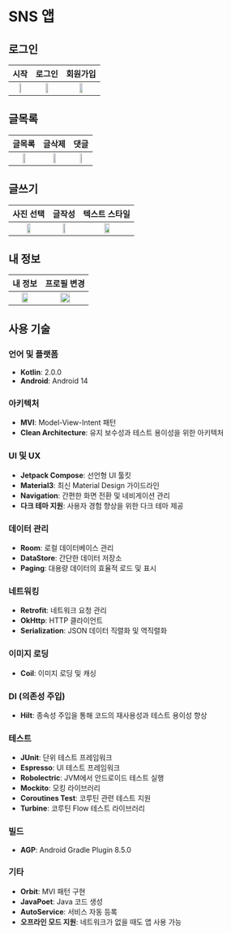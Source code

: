 # SNS 앱

## 로그인
| 시작 | 로그인 | 회원가입 |
| :---: | :---: | :---: |
| <img src="https://github.com/96hckim/android-kotlin/assets/74343321/7e61e860-4bde-40bf-bd60-3959bde873f3" width="33.3%"/> | <img src="https://github.com/96hckim/android-kotlin/assets/74343321/0d2908b4-3cc0-4d5b-a1ad-ff6d81009290" width="33.3%"/> | <img src="https://github.com/96hckim/android-kotlin/assets/74343321/a32495b1-aaa4-4997-ab76-3d15d1180116" width="33.3%"/> |

## 글목록
| 글목록 | 글삭제 | 댓글 |
| :---: | :---: | :---: |
| <img src="https://github.com/96hckim/android-kotlin/assets/74343321/a2966d60-9386-4e4c-b950-8424791dbe7e" width="33.3%"/> | <img src="https://github.com/96hckim/android-kotlin/assets/74343321/77b919d2-2909-4274-8bfd-d898e3d8ed64" width="33.3%"/> | <img src="https://github.com/96hckim/android-kotlin/assets/74343321/2a1a80e2-3cd2-410f-9004-e61009372769" width="33.3%"/> |

## 글쓰기
| 사진 선택 | 글작성 | 텍스트 스타일 |
| :---: | :---: | :---: |
| <img src="https://github.com/96hckim/android-kotlin/assets/74343321/e16625ca-0653-475e-9e32-24ab2744ca50" width="33.3%"/> | <img src="https://github.com/96hckim/android-kotlin/assets/74343321/46e420c0-50a3-4995-9d00-b9aaf4e995a1" width="33.3%"/> | <img src="https://github.com/96hckim/android-kotlin/assets/74343321/9b2941a5-60a6-44a6-86d5-75d85178a162" width="33.3%"/> |

## 내 정보
| 내 정보 | 프로필 변경 |
| :---: | :---: |
| <img src="https://github.com/96hckim/android-kotlin/assets/74343321/602ed9f0-a713-46e1-92dd-6ed5546dfb93" width="50%"/> | <img src="https://github.com/96hckim/android-kotlin/assets/74343321/4776e227-911d-4374-86f0-64c57cbe98f6" width="50%"/> |

## 사용 기술

### 언어 및 플랫폼
- **Kotlin**: 2.0.0
- **Android**: Android 14

### 아키텍처
- **MVI**: Model-View-Intent 패턴
- **Clean Architecture**: 유지 보수성과 테스트 용이성을 위한 아키텍처

### UI 및 UX
- **Jetpack Compose**: 선언형 UI 툴킷
- **Material3**: 최신 Material Design 가이드라인
- **Navigation**: 간편한 화면 전환 및 네비게이션 관리
- **다크 테마 지원**: 사용자 경험 향상을 위한 다크 테마 제공

### 데이터 관리
- **Room**: 로컬 데이터베이스 관리
- **DataStore**: 간단한 데이터 저장소
- **Paging**: 대용량 데이터의 효율적 로드 및 표시

### 네트워킹
- **Retrofit**: 네트워크 요청 관리
- **OkHttp**: HTTP 클라이언트
- **Serialization**: JSON 데이터 직렬화 및 역직렬화

### 이미지 로딩
- **Coil**: 이미지 로딩 및 캐싱

### DI (의존성 주입)
- **Hilt**: 종속성 주입을 통해 코드의 재사용성과 테스트 용이성 향상

### 테스트
- **JUnit**: 단위 테스트 프레임워크
- **Espresso**: UI 테스트 프레임워크
- **Robolectric**: JVM에서 안드로이드 테스트 실행
- **Mockito**: 모킹 라이브러리
- **Coroutines Test**: 코루틴 관련 테스트 지원
- **Turbine**: 코루틴 Flow 테스트 라이브러리

### 빌드
- **AGP**: Android Gradle Plugin 8.5.0

### 기타
- **Orbit**: MVI 패턴 구현
- **JavaPoet**: Java 코드 생성
- **AutoService**: 서비스 자동 등록
- **오프라인 모드 지원**: 네트워크가 없을 때도 앱 사용 가능
